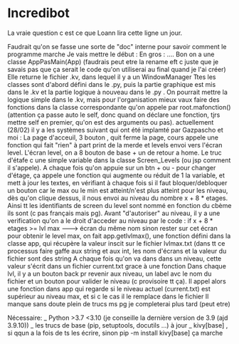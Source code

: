 # Incredibot
La vraie question c est ce que Loann lira cette ligne un jour.

Faudrait qu'on se fasse une sorte de "doc" interne pour savoir comment le programme marche
Je vais mettre le début :
En gros : ....
Bon on a une classe AppPasMain(App) (faudrais peut etre la rename eft c juste que je savais pas que ça serait le code qu'on utiliserai au final quand je l'ai créer)
Elle returne le fichier .kv, dans lequel il y a un WindowManager
Ttes les classes sont d'abord défini dans le .py, puis la partie graphique est mis dans le .kv et la partie logique à nouveau dans le .py .
On pourrait mettre la logique simple dans le .kv, mais pour l'organisation mieux vaux faire des fonctions dans la classe correspondante qu'on appele par root.mafonction() 
(attention ça passe auto le self, donc quand on déclare une fonction, tjrs mettre self en premier, qu'on est des arguments ou pas).
actuellement (28/02) il y a les systèmes suivant qui ont été implamté par Gazpascho et moi :
La page d'acceuil, 3 bouton , quit ferme la page, cours appele une fonction qui fait "rien" à part print de la merde et levels envoi vers l'écran level.
L'écran level, on a 8 bouton de base + un de retour a home. Le truc d'étafe c une simple variable dans la classe Screen_Levels (ou jsp comment il s'appele).
A chaque fois qu'on appuie sur un btn + ou - pour changer d'étage, ça appele une fonction qui augmente ou réduit de 1 la variable, et mett à jour les textes, 
en vérifiant à chaque fois si il faut bloquer/debloquer un bouton car le max ou le min est atteint/n'est plus atteint
pour les niveau, dès qu'on clique dessus, il nous envoi au niveau du nombre x + 8 * etages. Ainsi tt les identifiants de screen du level sont nommé en fonction du cbème 
ils sont (c pas français mais pg). Avant "d'autoriser" au niveau, il y a une verification qu'on a le droit d'acceder au niveau par le code :
if x + 8 * etages >= lvl max ---> écran du même nom sinon rester sur cet écran
pour obtenir le level max, on fait app.getlvlmax(), une fonction défini dans la classe app, qui récupère la valeur inscit sur le fichier lvlmax.txt
(dans tt ce processus faire gaffe aux string et aux int, les nom d'écrans et la valeur du fichier sont des string
A chaque fois qu'on va dans dans un niveau, cette valeur s'écrit dans un fichier current.txt grace à une fonction
Dans chaque lvl, il y a un bouton back pr revenir aux niveau, un label avc le nom du fichier et un bouton pour valider le niveau (c provisoire tt ça). Il appel alors 
une fonction dans app qui regarde si le niveau actuel (current.txt) est supérieur au niveau max, et si c le cas il le remplace dans le fichier
Il manque sans doute plein de trucs ms pg je completerai plus tard (peut etre)

Nécessaire:
_ Python >3.7 <3.10 (je conseille la dernière version de 3.9 (ajd 3.9.10))
_ les trucs de base (pip, setuptools, docutils ...) à jour
_ kivy[base] , si qqun a la fois de ts les écrire, sinon pip -m install kivy[base] ça marche

